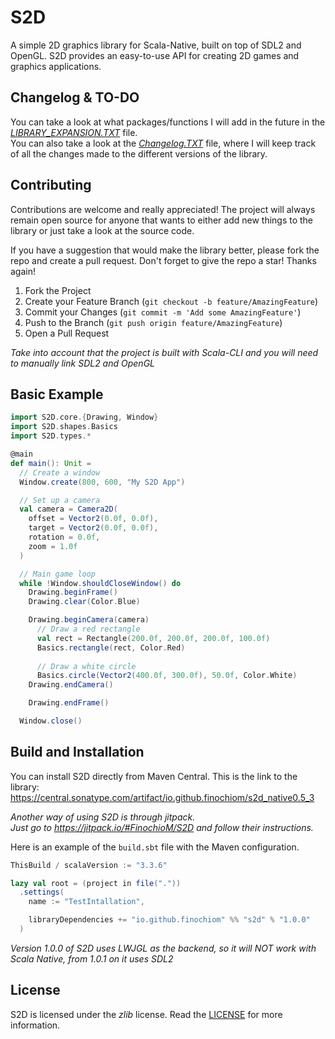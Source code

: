 # S2D

A simple 2D graphics library for Scala-Native, built on top of SDL2 and OpenGL. S2D provides an easy-to-use API for creating 2D games and graphics applications.

## Changelog & TO-DO
You can take a look at what packages/functions I will add in the future in the _[LIBRARY_EXPANSION.TXT](https://github.com/FinochioM/S2D/blob/master/LIBRARY_EXPANSION.txt)_ file.
</br> You can also take a look at the _[Changelog.TXT](https://github.com/FinochioM/S2D/blob/master/Changelog.txt)_ file, where I will keep track of all the changes made to the different versions of the library.

## Contributing
Contributions are welcome and really appreciated! The project will always remain open source for anyone that wants to either add new things to the library or just take a look at the source code.

If you have a suggestion that would make the library better, please fork the repo and create a pull request.
Don't forget to give the repo a star! Thanks again!

1. Fork the Project
2. Create your Feature Branch (`git checkout -b feature/AmazingFeature`)
3. Commit your Changes (`git commit -m 'Add some AmazingFeature'`)
4. Push to the Branch (`git push origin feature/AmazingFeature`)
5. Open a Pull Request

_Take into account that the project is built with Scala-CLI and you will need to manually link SDL2 and OpenGL_

## Basic Example

```scala
import S2D.core.{Drawing, Window}
import S2D.shapes.Basics
import S2D.types.*

@main
def main(): Unit =
  // Create a window
  Window.create(800, 600, "My S2D App")

  // Set up a camera
  val camera = Camera2D(
    offset = Vector2(0.0f, 0.0f),
    target = Vector2(0.0f, 0.0f),
    rotation = 0.0f,
    zoom = 1.0f
  )

  // Main game loop
  while !Window.shouldCloseWindow() do
    Drawing.beginFrame()
    Drawing.clear(Color.Blue)

    Drawing.beginCamera(camera)
      // Draw a red rectangle
      val rect = Rectangle(200.0f, 200.0f, 200.0f, 100.0f)
      Basics.rectangle(rect, Color.Red)
      
      // Draw a white circle
      Basics.circle(Vector2(400.0f, 300.0f), 50.0f, Color.White)
    Drawing.endCamera()

    Drawing.endFrame()

  Window.close()
```

## Build and Installation
You can install S2D directly from Maven Central. This is the link to the library:
</br> https://central.sonatype.com/artifact/io.github.finochiom/s2d_native0.5_3

_Another way of using S2D is through jitpack._
</br> _Just go to https://jitpack.io/#FinochioM/S2D and follow their instructions._

Here is an example of the ```build.sbt``` file with the Maven configuration.

```scala
ThisBuild / scalaVersion := "3.3.6"

lazy val root = (project in file("."))
  .settings(
    name := "TestIntallation",

    libraryDependencies += "io.github.finochiom" %% "s2d" % "1.0.0"
  )
```
_Version 1.0.0 of S2D uses LWJGL as the backend, so it will NOT work with Scala Native, from 1.0.1 on it uses SDL2_

## License
S2D is licensed under the *zlib* license. Read the [LICENSE](https://github.com/FinochioM/S2D/blob/master/LICENSE) for more information.